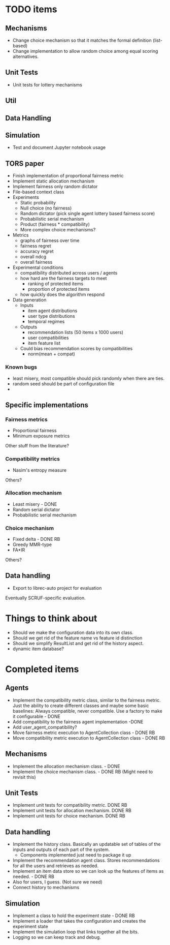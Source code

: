 # TODO items


## Mechanisms
* Change choice mechanism so that it matches the formal definition (list-based)
* Change implementation to allow random choice among equal scoring alternatives.

## Unit Tests
* Unit tests for lottery mechanisms

## Util

## Data Handling

## Simulation
* Test and document Jupyter notebook usage

## TORS paper
* Finish implementation of proportional fairness metric
* Implement static allocation mechanism
* Implement fairness only random dictator
* File-based context class
* Experiments
  * Static probability
  * Null choice (no fairness)
  * Random dictator (pick single agent lottery based fairness score)
  * Probabilistic serial mechanism 
  * Product (fairness * compatibility)
  * More complex choice mechanisms?
* Metrics
  * graphs of fairness over time
  * fairness regret
  * accuracy regret
  * overall ndcg
  * overall fairness
* Experimental conditions
  * compatibility distributed across users / agents
  * how hard are the fairness targets to meet
    * ranking of protected items
    * proportion of protected items
  * how quickly does the algorithm respond
* Data generation
  * Inputs
    * item agent distributions
    * user type distributions
    * temporal regimes
  * Outputs
    * recommendation lists (50 items x 1000 users)
    * user compatibilities
    * item feature list
  * Could bias recommendation scores by compatibilities
    * norm(mean + compat)

### Known bugs
* least misery, most compatible should pick randomly when there are ties.
* random seed should be part of configuration file
* 

## Specific implementations

### Fairness metrics
* Proportional fairness
* Minimum exposure metrics

Other stuff from the literature?

### Compatibility metrics
* Nasim's entropy measure

Others?

### Allocation mechanism
* Least misery - DONE 
* Random serial dictator
* Probabilistic serial mechanism

### Choice mechanism
* Fixed delta - DONE RB
* Greedy MMR-type
* FA*IR

Others?

## Data handling

* Export to librec-auto project for evaluation

Eventually SCRUF-specific evaluation. 

# Things to think about

* Should we make the configuration data into its own class.
* Should we get rid of the feature name vs feature id distinction
* Should we simplify ResultList and get rid of the history aspect.
* dynamic item database?

# Completed items

## Agents

* Implement the compatibility metric class, similar to the fairness metric.
  Just the ability to create different classes and maybe some basic baselines: Always compatible, never compatible. Use a factory to make it configurable - DONE
* Add compatibility to the fairness agent implementation -DONE
* Add user_agent_compatibility?
* Move fairness metric execution to AgentCollection class - DONE RB
* Move compatibility metric execution to AgentCollection class - DONE RB

## Mechanisms
* Implement the allocation mechanism class. - DONE
* Implement the choice mechanism class. - DONE RB (Might need to revisit this)

## Unit Tests
* Implement unit tests for compatibility metric. DONE RB
* Implement unit tests for allocation mechanism. DONE RB
* Implement unit tests for choice mechanism. DONE RB

## Data handling
* Implement the history class. Basically an updatable set of tables of the inputs and outputs of each part of the system.
  * Components implemented just need to package it up
* Implement the recommendation agent class. Stores recommendations for all the users and retrieves as needed.
* Implement an item data store so we can look up the features of items as needed. - DONE RB
* Also for users, I guess. (Not sure we need)
* Connect history to mechanisms

## Simulation
* Implement a class to hold the experiment state - DONE RB
* Implement a loader that takes the configuration and creates the experiment state
* Implement the simulation loop that links together all the bits.
* Logging so we can keep track and debug.